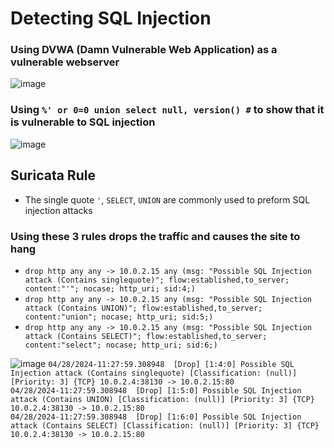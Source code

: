 # Detecting SQL Injection
### Using DVWA (Damn Vulnerable Web Application) as a vulnerable webserver
![image](https://github.com/goodopsec/SIEM-Network/assets/37912203/f6569eb0-75ad-4213-b515-65cd2518ddbd)
### Using ``%' or 0=0 union select null, version() #`` to show that it is vulnerable to SQL injection
![image](https://github.com/goodopsec/SIEM-Network/assets/37912203/b31e80f2-32d8-4f24-8720-490c2956b469)

## Suricata Rule
- The single quote ``'``, ``SELECT``, ``UNION`` are commonly used to preform SQL injection attacks
### Using these 3 rules drops the traffic and causes the site to hang
- ``drop http any any -> 10.0.2.15 any (msg: "Possible SQL Injection attack (Contains singlequote)"; flow:established,to_server; content:"'"; nocase; http_uri; sid:4;)``
- ``drop http any any -> 10.0.2.15 any (msg: "Possible SQL Injection attack (Contains UNION)"; flow:established,to_server; content:"union"; nocase; http_uri; sid:5;)``
- ``drop http any any -> 10.0.2.15 any (msg: "Possible SQL Injection attack (Contains SELECT)"; flow:established,to_server; content:"select"; nocase; http_uri; sid:6;)``

![image](https://github.com/goodopsec/SIEM-Network/assets/37912203/0d85a987-bb38-4040-bab5-36a90e64051d)
``04/28/2024-11:27:59.308948  [Drop] [1:4:0] Possible SQL Injection attack (Contains singlequote) [Classification: (null)] [Priority: 3] {TCP} 10.0.2.4:38130 -> 10.0.2.15:80`` <br>
``04/28/2024-11:27:59.308948  [Drop] [1:5:0] Possible SQL Injection attack (Contains UNION) [Classification: (null)] [Priority: 3] {TCP} 10.0.2.4:38130 -> 10.0.2.15:80`` <br>
``04/28/2024-11:27:59.308948  [Drop] [1:6:0] Possible SQL Injection attack (Contains SELECT) [Classification: (null)] [Priority: 3] {TCP} 10.0.2.4:38130 -> 10.0.2.15:80``

